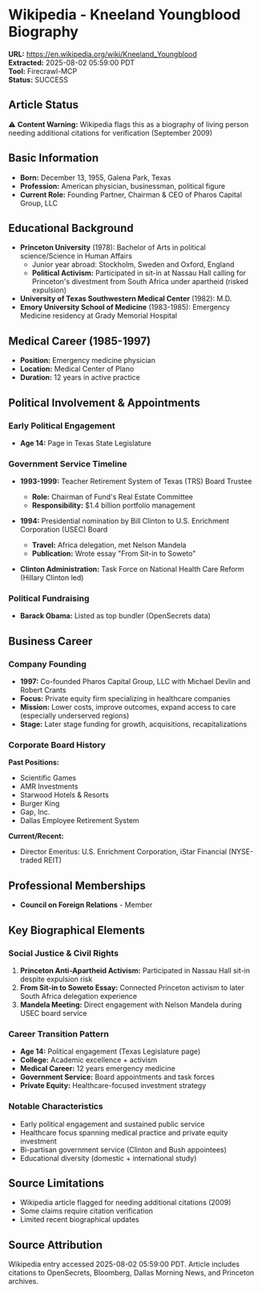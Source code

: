 # Wikipedia - Kneeland Youngblood Biography
**URL:** https://en.wikipedia.org/wiki/Kneeland_Youngblood  
**Extracted:** 2025-08-02 05:59:00 PDT  
**Tool:** Firecrawl-MCP  
**Status:** SUCCESS  

## Article Status
⚠️ **Content Warning:** Wikipedia flags this as a biography of living person needing additional citations for verification (September 2009)

## Basic Information
- **Born:** December 13, 1955, Galena Park, Texas
- **Profession:** American physician, businessman, political figure
- **Current Role:** Founding Partner, Chairman & CEO of Pharos Capital Group, LLC

## Educational Background
- **Princeton University** (1978): Bachelor of Arts in political science/Science in Human Affairs
  - Junior year abroad: Stockholm, Sweden and Oxford, England
  - **Political Activism:** Participated in sit-in at Nassau Hall calling for Princeton's divestment from South Africa under apartheid (risked expulsion)
- **University of Texas Southwestern Medical Center** (1982): M.D.
- **Emory University School of Medicine** (1983-1985): Emergency Medicine residency at Grady Memorial Hospital

## Medical Career (1985-1997)
- **Position:** Emergency medicine physician
- **Location:** Medical Center of Plano
- **Duration:** 12 years in active practice

## Political Involvement & Appointments

### Early Political Engagement
- **Age 14:** Page in Texas State Legislature

### Government Service Timeline
- **1993-1999:** Teacher Retirement System of Texas (TRS) Board Trustee
  - **Role:** Chairman of Fund's Real Estate Committee
  - **Responsibility:** $1.4 billion portfolio management
  
- **1994:** Presidential nomination by Bill Clinton to U.S. Enrichment Corporation (USEC) Board
  - **Travel:** Africa delegation, met Nelson Mandela
  - **Publication:** Wrote essay "From Sit-in to Soweto"
  
- **Clinton Administration:** Task Force on National Health Care Reform (Hillary Clinton led)

### Political Fundraising
- **Barack Obama:** Listed as top bundler (OpenSecrets data)

## Business Career

### Company Founding
- **1997:** Co-founded Pharos Capital Group, LLC with Michael Devlin and Robert Crants
- **Focus:** Private equity firm specializing in healthcare companies
- **Mission:** Lower costs, improve outcomes, expand access to care (especially underserved regions)
- **Stage:** Later stage funding for growth, acquisitions, recapitalizations

### Corporate Board History
**Past Positions:**
- Scientific Games
- AMR Investments  
- Starwood Hotels & Resorts
- Burger King
- Gap, Inc.
- Dallas Employee Retirement System

**Current/Recent:**
- Director Emeritus: U.S. Enrichment Corporation, iStar Financial (NYSE-traded REIT)

## Professional Memberships
- **Council on Foreign Relations** - Member

## Key Biographical Elements

### Social Justice & Civil Rights
1. **Princeton Anti-Apartheid Activism:** Participated in Nassau Hall sit-in despite expulsion risk
2. **From Sit-in to Soweto Essay:** Connected Princeton activism to later South Africa delegation experience
3. **Mandela Meeting:** Direct engagement with Nelson Mandela during USEC board service

### Career Transition Pattern
- **Age 14:** Political engagement (Texas Legislature page)
- **College:** Academic excellence + activism
- **Medical Career:** 12 years emergency medicine
- **Government Service:** Board appointments and task forces
- **Private Equity:** Healthcare-focused investment strategy

### Notable Characteristics
- Early political engagement and sustained public service
- Healthcare focus spanning medical practice and private equity investment
- Bi-partisan government service (Clinton and Bush appointees)
- Educational diversity (domestic + international study)

## Source Limitations
- Wikipedia article flagged for needing additional citations (2009)
- Some claims require citation verification
- Limited recent biographical updates

## Source Attribution
Wikipedia entry accessed 2025-08-02 05:59:00 PDT. Article includes citations to OpenSecrets, Bloomberg, Dallas Morning News, and Princeton archives.